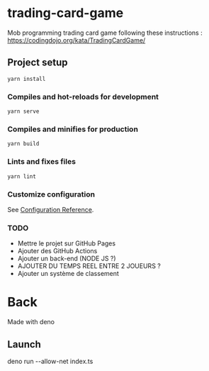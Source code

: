 # trading-card-game

Mob programming trading card game following these instructions : https://codingdojo.org/kata/TradingCardGame/

## Project setup

```
yarn install
```

### Compiles and hot-reloads for development

```
yarn serve
```

### Compiles and minifies for production

```
yarn build
```

### Lints and fixes files

```
yarn lint
```

### Customize configuration

See [Configuration Reference](https://cli.vuejs.org/config/).

### TODO

- Mettre le projet sur GitHub Pages
- Ajouter des GitHub Actions
- Ajouter un back-end (NODE JS ?)
- AJOUTER DU TEMPS REEL ENTRE 2 JOUEURS ? 
- Ajouter un système de classement


# Back
Made with deno
## Launch
deno run --allow-net index.ts